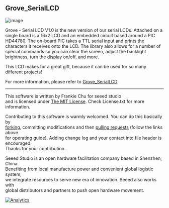 Grove_SerialLCD
-------------------------------------------------------------
![image](http://www.seeedstudio.com/wiki/images/5/5c/Lcdnew1.jpg)

Grove - Serial LCD V1.0 is the new version of our serial LCDs. Attached on a single board is a 16x2 LCD and an embedded circuit based around a PIC HD44780. The on-board PIC takes a TTL serial input and prints the characters it receives onto the LCD. The library also allows for a number of special commands so you can clear the screen, adjust the backlight brightness, turn the display on/off, and more.

This LCD makes for a great gift, because it can be used for so many different projects! 

For more information, please refer to [Grove_SerialLCD][1]

----
This software is written by Frankie Chu for seeed studio<br>
and is licensed under [The MIT License](http://opensource.org/licenses/mit-license.php). Check License.txt for more information.<br>

Contributing to this software is warmly welcomed. You can do this basically by<br>
[forking](https://help.github.com/articles/fork-a-repo), committing modifications and then [pulling requests](https://help.github.com/articles/using-pull-requests) (follow the links above<br>
for operating guide). Adding change log and your contact into file header is encouraged.<br>
Thanks for your contribution.

Seeed Studio is an open hardware facilitation company based in Shenzhen, China. <br>
Benefiting from local manufacture power and convenient global logistic system, <br>
we integrate resources to serve new era of innovation. Seeed also works with <br>
global distributors and partners to push open hardware movement.<br>


[1]:http://www.seeedstudio.com/wiki/index.php?title=Grove_-_Serial_LCD_V1.0




[![Analytics](https://ga-beacon.appspot.com/UA-46589105-3/Grove_SerialLCD)](https://github.com/igrigorik/ga-beacon)
